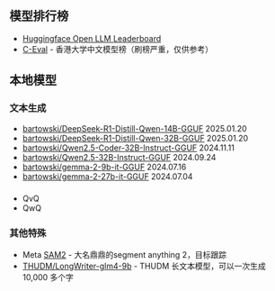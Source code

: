 ## 模型排行榜
* [Huggingface Open LLM Leaderboard](https://huggingface.co/spaces/open-llm-leaderboard/open_llm_leaderboard#/)
* [C-Eval](https://cevalbenchmark.com/static/leaderboard.html) - 香港大学中文模型榜（刷榜严重，仅供参考）

## 本地模型

### 文本生成
* [bartowski/DeepSeek-R1-Distill-Qwen-14B-GGUF](https://huggingface.co/bartowski/DeepSeek-R1-Distill-Qwen-14B-GGUF) 2025.01.20
* [bartowski/DeepSeek-R1-Distill-Qwen-32B-GGUF](https://huggingface.co/bartowski/DeepSeek-R1-Distill-Qwen-32B-GGUF) 2025.01.20
* [bartowski/Qwen2.5-Coder-32B-Instruct-GGUF](https://huggingface.co/bartowski/Qwen2.5-Coder-32B-Instruct-GGUF) 2024.11.11
* [bartowski/Qwen2.5-32B-Instruct-GGUF](https://huggingface.co/bartowski/Qwen2.5-32B-Instruct-GGUF) 2024.09.24
* [bartowski/gemma-2-9b-it-GGUF](https://huggingface.co/bartowski/gemma-2-9b-it-GGUF) 2024.07.16
* [bartowski/gemma-2-27b-it-GGUF](https://huggingface.co/bartowski/gemma-2-27b-it-GGUF) 2024.07.04

### 

### 
* QvQ
* QwQ

### 其他特殊
* Meta [SAM2](https://github.com/facebookresearch/sam2) - 大名鼎鼎的segment anything 2，目标跟踪
* [THUDM/LongWriter-glm4-9b](https://huggingface.co/THUDM/LongWriter-glm4-9b) - THUDM 长文本模型，可以一次生成 10,000 多个字